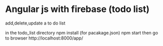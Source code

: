 # Angular js with firebase (todo list)
add,delete,update a to do list 

in the todo_list directory
npm install (for pacakage.json)
npm start
then go to browser http://localhost:8000/app/
